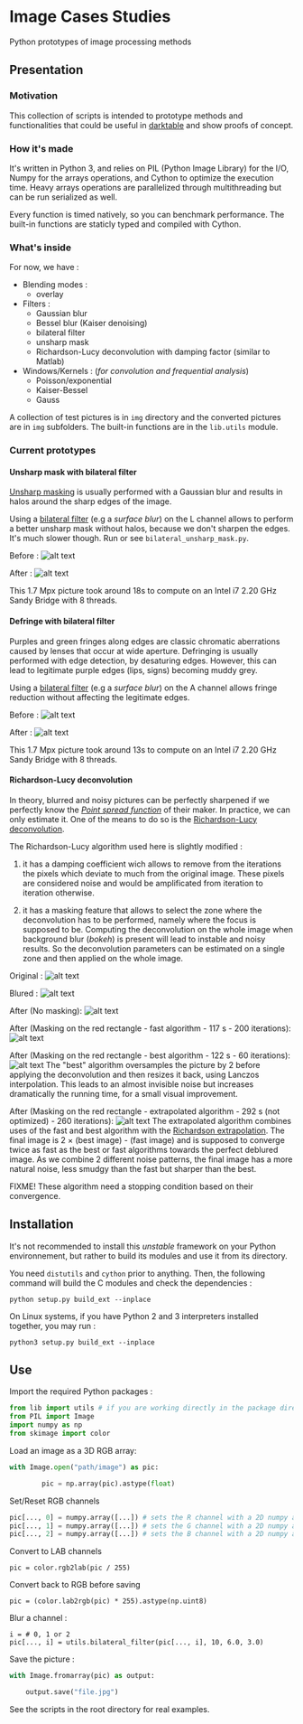  # Image Cases Studies
Python prototypes of image processing methods

## Presentation

### Motivation

This collection of scripts is intended to prototype methods and functionalities that
could be useful in [darktable](https://github.com/darktable-org/darktable) and
show proofs of concept.

### How it's made

It's written in Python 3, and relies on PIL (Python Image Library) for the I/O, Numpy for the arrays
operations, and Cython to optimize the execution time. Heavy arrays operations 
are parallelized through multithreading but can be run serialized as well.


Every function is timed natively, so you can benchmark performance. 
The built-in functions are staticly typed and compiled with Cython.

### What's inside

For now, we have :

* Blending modes :
    * overlay
* Filters :
    * Gaussian blur
    * Bessel blur (Kaiser denoising)
    * bilateral filter
    * unsharp mask
    * Richardson-Lucy deconvolution with damping factor (similar to Matlab)
* Windows/Kernels : (*for convolution and frequential analysis*)
    * Poisson/exponential
    * Kaiser-Bessel
    * Gauss
    
A collection of test pictures is in `img` directory and the converted pictures
are in `img` subfolders. The built-in functions are in the `lib.utils` module.
    
### Current prototypes

#### Unsharp mask with bilateral filter

[Unsharp masking](https://en.wikipedia.org/wiki/Unsharp_masking)
is usually performed with a Gaussian blur and results in halos
around the sharp edges of the image.

Using a [bilateral filter](https://en.wikipedia.org/wiki/Bilateral_filter) 
(e.g a *surface blur*) on the L channel allows to perform a better unsharp mask without
halos, because we don't sharpen the edges. It's much slower though.
Run or see `bilateral_unsharp_mask.py`.

Before :
![alt text](img/original.jpg)

After :
![alt text](img/bilateral-unsharp-mask/original.jpg)

This 1.7 Mpx picture took around 18s to compute on an Intel i7 2.20 GHz Sandy Bridge with 8 threads. 

#### Defringe with bilateral filter

Purples and green fringes along edges are classic chromatic aberrations caused by lenses that
occur at wide aperture. Defringing is usually performed with edge detection, by desaturing
edges. However, this can lead to legitimate purple edges (lips, signs) becoming muddy grey. 

Using a [bilateral filter](https://en.wikipedia.org/wiki/Bilateral_filter) 
(e.g a *surface blur*) on the A channel allows fringe reduction without affecting
the legitimate edges. 


Before :
![alt text](img/original.jpg)

After :
![alt text](img/bilateral-LAB/original.jpg)

This 1.7 Mpx picture took around 13s to compute on an Intel i7 2.20 GHz Sandy Bridge with 8 threads. 

#### Richardson-Lucy deconvolution

In theory, blurred and noisy pictures can be perfectly sharpened if we perfectly 
know the [*Point spread function*](https://en.wikipedia.org/wiki/Point_spread_function) 
of their maker. In practice, we can only estimate it.
One of the means to do so is the [Richardson-Lucy deconvolution](https://en.wikipedia.org/wiki/Richardson%E2%80%93Lucy_deconvolution).

The Richardson-Lucy algorithm used here is slightly modified :

 1. it has a damping coefficient wich allows to remove from 
    the iterations the pixels which deviate to much from the original image.
    These pixels are considered 
    noise and would be amplificated from iteration to iteration otherwise.
    
 1. it has a masking feature that allows to select the zone where the deconvolution
    has to be performed, namely where the focus is supposed to be. Computing the deconvolution
    on the whole image when background blur (*bokeh*) is present will lead to instable
    and noisy results. So the deconvolution parameters can be estimated on a single
    zone and then applied on the whole image.

Original :
![alt text](img/original.jpg)

Blured :
![alt text](img/blured.jpg)

After (No masking):
![alt text](img/richardson-lucy-deconvolution/blured-alternative.jpg)

After (Masking on the red rectangle - fast algorithm - 117 s - 200 iterations):
![alt text](img/richardson-lucy-deconvolution/blured-fast.jpg)

After (Masking on the red rectangle - best algorithm - 122 s - 60 iterations):
![alt text](img/richardson-lucy-deconvolution/blured-best.jpg)
The "best" algorithm oversamples the picture by 2 before applying the deconvolution
and then resizes it back, using Lanczos interpolation. This leads to an almost invisible
noise but increases dramatically the running time, for a small visual improvement.

After (Masking on the red rectangle - extrapolated algorithm - 292 s (not optimized) - 260 iterations):
![alt text](img/richardson-lucy-deconvolution/blured-extrapol.jpg)
The extrapolated algorithm combines uses of the fast and best algorithm with the 
[Richardson extrapolation](https://en.wikipedia.org/wiki/Richardson_extrapolation).
The final image is 2 × (best image) - (fast image) and is supposed to converge twice
as fast as the best or fast algorithms towards the perfect deblured image. 
As we combine 2 different noise patterns, the final image has a more natural noise,
less smudgy than the fast but sharper than the best.

FIXME! These algorithm need a stopping condition based on their convergence.

## Installation

It's not recommended to install this *unstable* framework on your Python environnement, but rather to build
its modules and use it from its directory.

You need `distutils` and `cython` prior to anything. Then, the following command will
build the C modules and check the dependencies :

    python setup.py build_ext --inplace

On Linux systems, if you have Python 2 and 3 interpreters installed together, you may run :

    python3 setup.py build_ext --inplace

    
## Use

Import the required Python packages : 

```python
from lib import utils # if you are working directly in the package directory
from PIL import Image 
import numpy as np
from skimage import color
```
    
Load an image as a 3D RGB array:

```python
with Image.open("path/image") as pic:

        pic = np.array(pic).astype(float)
```
    
Set/Reset RGB channels 

```python
pic[..., 0] = numpy.array([...]) # sets the R channel with a 2D numpy array
pic[..., 1] = numpy.array([...]) # sets the G channel with a 2D numpy array
pic[..., 2] = numpy.array([...]) # sets the B channel with a 2D numpy array
```
    

Convert to LAB channels 

    pic = color.rgb2lab(pic / 255)
    
Convert back to RGB before saving

    pic = (color.lab2rgb(pic) * 255).astype(np.uint8)
    

Blur a channel : 

    i = # 0, 1 or 2
    pic[..., i] = utils.bilateral_filter(pic[..., i], 10, 6.0, 3.0)
    
Save the picture :
    
```python
with Image.fromarray(pic) as output:

    output.save("file.jpg")
```
    
See the scripts in the root directory for real examples.

